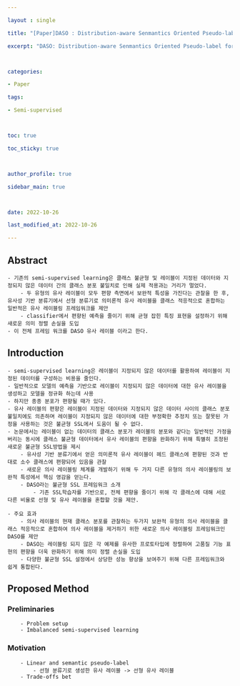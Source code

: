 ```yaml
---

layout : single

title: "[Paper]DASO : Distribution-aware Senmantics Oriented Pseudo-label for Imbalanced Semi-Supervised Learning"

excerpt: "DASO: Distribution-aware Senmantics Oriented Pseudo-label for Imbalanced Semi-Supervised Learning 논문 리뷰"



categories:

- Paper

tags:

- Semi-supervised



toc: true

toc_sticky: true



author_profile: true

sidebar_main: true



date: 2022-10-26

last_modified_at: 2022-10-26

---
```


  

##  Abstract  
    - 기존의 semi-supervised learning은 클래스 불균형 및 레이블이 지정된 데이터와 지정되지 않은 데이터 간의 클래스 분포 불일치로 인해 실제 적용과는 거리가 멀었다.
        - 두 유형의 유사 레이블이 모두 편향 측면에서 보완적 특성을 가진다는 관찰을 한 후, 유사성 기반 분류기에서 선형 분류기로 의미론적 유사 레이블을 클래스 적응적으로 혼합하는 일반적은 유사 레이블링 프레임워크를 제안
        - classifier에서 편향된 예측을 줄이기 위해 균형 잡힌 특징 표현을 설정하기 위해 새로운 의미 정렬 손실을 도입
    - 이 전체 프레임 워크를 DASO 유사 레이블 이라고 한다.
##  Introduction  
    - semi-supervised learning은 레이블이 지정되지 않은 데이터를 활용하여 레이블이 지정된 데이터를 구성하는 비용을 줄인다.
    - 일반적으로 모델의 예측을 기반으로 레이블이 지정되지 않은 데이터에 대한 유사 레이블을 생성하고 모델을 정규화 하는데 사용
    - 하지만 종종 분포가 편향될 때가 있다.
    - 유사 레이블의 편향은 레이블이 지정된 데이터와 지정되지 않은 데이터 사이의 클래스 분포 불일치에도 의존하며 레이블이 지정되지 않은 데이터에 대한 부정확한 추정치 또는 잘못된 가정을 사용하는 것은 불균형 SSL에서 도움이 될 수 없다.
    - 논문에서는 레이블이 없는 데이터의 클래스 분포가 레이블의 분포와 같다는 일반적인 가정을 버리는 동시에 클래스 불균형 데이터에서 유사 레이블의 편향을 완화하기 위해 특별히 조정된 새로운 불균형 SSL방법을 제시
        - 유사성 기반 분류기에서 얻은 의미론적 유사 레이블이 헤드 클래스에 편향된 것과 반대로 소수 클래스에 편향되어 있음을 관찰
        - 새로운 의사 레이블링 체계를 개발하기 위해 두 가지 다른 유형의 의사 레이블링의 보완적 특성에서 핵심 영감을 얻는다.
        - DASO라는 불균형 SSL 프레임워크 소개
            - 기존 SSL학습자를 기반으로, 전체 편향을 줄이기 위해 각 클래스에 대해 서로 다른 비율로 선형 및 유사 레이블을 혼합할 것을 제안.

    - 주요 효과
        - 의사 레이블의 현재 클래스 분포를 관찰하는 두가지 보완적 유형의 의사 레이블을 클래스 적응적으로 혼합하여 의사 레이블을 제거하기 위한 새로운 의사 레이블링 프레임워크인 DASO를 제안
        - DASO는 레이블링 되지 않은 각 예제를 유사한 프로토타입에 정렬하여 고품질 기능 표현의 편향을 더욱 완화하기 위해 의미 정렬 손실을 도입
        - 다양한 불균형 SSL 설정에서 상당한 성능 향상을 보여주기 위해 다른 프레임워크와 쉽게 통합된다.

## Proposed Method  
###  Preliminaries  
        - Problem setup
        - Imbalanced semi-supervised learning
###  Motivation  
        - Linear and semantic pseudo-label
            - 선형 분류기로 생성한 유사 레이블 -> 선형 유사 레이블
        - Trade-offs bet